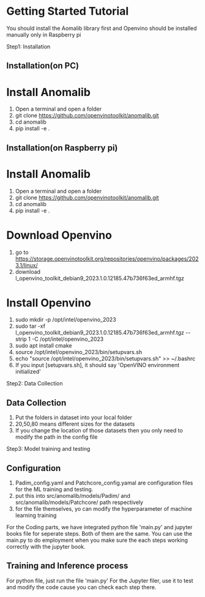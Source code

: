 # Getting Started Tutorial
You should install the Aomalib library first and Openvino should be installed manually only in Raspberry pi

Step1: Installation

## Installation(on PC)
# Install Anomalib
1. Open a terminal and open a folder
2. git clone https://github.com/openvinotoolkit/anomalib.git
3. cd anomalib
4. pip install -e .

## Installation(on Raspberry pi)
# Install Anomalib
1. Open a terminal and open a folder
2. git clone https://github.com/openvinotoolkit/anomalib.git
3. cd anomalib
4. pip install -e .

# Download Openvino
1. go to https://storage.openvinotoolkit.org/repositories/openvino/packages/2023.1/linux/
2. download l_openvino_toolkit_debian9_2023.1.0.12185.47b736f63ed_armhf.tgz

# Install Openvino
1. sudo mkdir -p /opt/intel/openvino_2023
2. sudo tar -xf  l_openvino_toolkit_debian9_2023.1.0.12185.47b736f63ed_armhf.tgz --strip 1 -C /opt/intel/openvino_2023
3. sudo apt install cmake
4. source /opt/intel/openvino_2023/bin/setupvars.sh
5. echo "source /opt/intel/openvino_2023/bin/setupvars.sh" >> ~/.bashrc
6. If you input [setupvars.sh], it should say 'OpenVINO environment initialized'

Step2: Data Collection

## Data Collection
1. Put the folders in dataset into your local folder
2. 20,50,80 means different sizes for the datasets
3. If you change the location of those datasets then you only need to modify the path in the config file 


Step3: Model training and testing

## Configuration
1. Padim_config.yaml and Patchcore_config.yamal are configuration files for the ML training and testing.
2. put this into src/anomalib/models/Padim/ and src/anomalib/models/Patchcore/ path respectively
3. for the file themselves, yo can modify the hyperparameter of machine learning training 

For the Coding parts, we have integrated python file 'main.py' and jupyter books file for seperate steps. Both of them are the same. 
You can use the main.py to do employment when you make sure the each steps working correctly with the jupyter book.
## Training and Inference process
For python file, just run the file 'main.py'
For the Jupyter filer, use it to test and modify the code cause you can check each step there.











